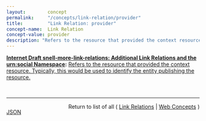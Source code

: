 ```yaml
---
layout:        concept
permalink:     "/concepts/link-relation/provider"
title:         "Link Relation: provider"
concept-name:  Link Relation
concept-value: provider
description: "Refers to the resource that provided the context resource. Typically, this would be used to identify the entity publishing the resource."
---
```


**[Internet Draft snell-more-link-relations: Additional Link Relations and the urn:social Namespace](/specs/IETF/I-D/snell-more-link-relations "This specification defines a number of additional Link Relation Types that can used for a variety of purposes."):** [Refers to the resource that provided the context resource. Typically, this would be used to identify the entity publishing the resource.](http://tools.ietf.org/html/draft-snell-more-link-relations#section-3 "Read documentation for Link Relation &#34;provider&#34;")

<br/>
<hr/>

<p style="float : left"><a href="./provider.json" title="JSON representing this particular Web Concept value">JSON</a></p>
<p style="text-align: right">Return to list of all ( <a href="../link-relation/">Link Relations</a> | <a href="../">Web Concepts</a> )</p>
